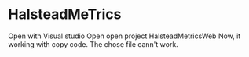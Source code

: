 # HalsteadMeTrics

Open with Visual studio
Open open project HalsteadMetricsWeb
Now, it working with copy code. The chose file cann't work.
